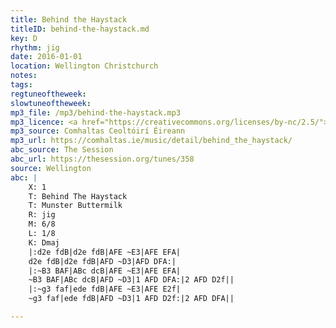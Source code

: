 ```yaml
---
title: Behind the Haystack
titleID: behind-the-haystack.md
key: D
rhythm: jig
date: 2016-01-01
location: Wellington Christchurch
notes:
tags:
regtuneoftheweek:
slowtuneoftheweek:
mp3_file: /mp3/behind-the-haystack.mp3
mp3_licence: <a href="https://creativecommons.org/licenses/by-nc/2.5/">CC-BY-NC-2.5</a>
mp3_source: Comhaltas Ceoltóirí Éireann
mp3_url: https://comhaltas.ie/music/detail/behind_the_haystack/
abc_source: The Session
abc_url: https://thesession.org/tunes/358
source: Wellington
abc: |
    X: 1
    T: Behind The Haystack
    T: Munster Buttermilk
    R: jig
    M: 6/8
    L: 1/8
    K: Dmaj
    |:d2e fdB|d2e fdB|AFE ~E3|AFE EFA|
    d2e fdB|d2e fdB|AFD ~D3|AFD DFA:|
    |:~B3 BAF|ABc dcB|AFE ~E3|AFE EFA|
    ~B3 BAF|ABc dcB|AFD ~D3|1 AFD DFA:|2 AFD D2f||
    |:~g3 faf|ede fdB|AFE ~E3|AFE E2f|
    ~g3 faf|ede fdB|AFD ~D3|1 AFD D2f:|2 AFD DFA||

---
```


